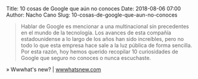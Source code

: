 Title: 10 cosas de Google que aún no conoces
Date: 2018-08-06 07:00
Author: Nacho Cano
Slug: 10-cosas-de-google-que-aun-no-conoces

> Hablar de Google es mencionar a una multinacional sin precedentes en el
> mundo de la tecnología. Los avances de esta compañía estadounidense a lo
> largo de los años han sido increíbles, pero no todo lo que esta empresa hace
> sale a la luz pública de forma sencilla. Por esta razón, hoy hemos querido
> recopilar 10 curiosidades de Google que seguro no conoces o nunca
> escuchaste.

» Wwwhat's new? | [wwwhatsnew.com][]

  [wwwhatsnew.com]: https://wwwhatsnew.com/2018/08/05/10-cosas-de-google-que-aun-no-conoces/
    "10 cosas de Google que aún no conoces"
